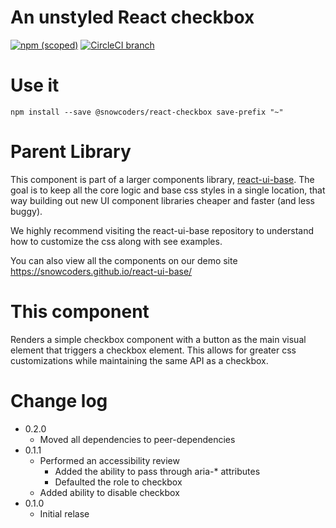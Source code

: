 # An unstyled React checkbox

[![npm (scoped)](https://img.shields.io/npm/v/@snowcoders/react-checkbox.svg)](https://www.npmjs.com/package/@snowcoders/react-checkbox)
[![CircleCI branch](https://img.shields.io/circleci/project/github/snowcoders/react-checkbox.svg)](https://circleci.com/gh/snowcoders/react-checkbox)

# Use it

`npm install --save @snowcoders/react-checkbox save-prefix "~"`

# Parent Library

This component is part of a larger components library, [react-ui-base](https://github.com/snowcoders/react-ui-base). The goal is to keep all the core logic and base css styles in a single location, that way building out new UI component libraries cheaper and faster (and less buggy).

We highly recommend visiting the react-ui-base repository to understand how to customize the css along with see examples.

You can also view all the components on our demo site https://snowcoders.github.io/react-ui-base/

# This component

Renders a simple checkbox component with a button as the main visual element that triggers a checkbox element. This allows for greater css customizations while maintaining the same API as a checkbox.

# Change log

- 0.2.0
  - Moved all dependencies to peer-dependencies
- 0.1.1
  - Performed an accessibility review
    - Added the ability to pass through aria-\* attributes
    - Defaulted the role to checkbox
  - Added ability to disable checkbox
- 0.1.0
  - Initial relase
